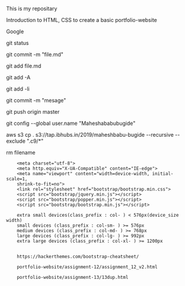 This is my repositary

Introduction to HTML, CSS to create a basic portfolio-website

Google

git status

git commit -m "file.md"

git add file.md

git add -A

git add -li

git commit -m "mesage"

git push origin master

git config --global user.name "Maheshababubugide"

aws s3 cp . s3://tap.ibhubs.in/2019/maheshbabu-bugide --recursive --exclude ".c9/*"

rm filename


        
        <meta charset="utf-8">
        <meta http.equiv="X-UA-Compatible" content="IE-edge">
        <meta name="viewport" content="width=device-width, initial-scale=1,
        shrink-to-fit=no">
        <link rel="stylesheet" href="bootstrap/bootstrap.min.css">
        <script src="bootstrap/jquery.min.js"></script>
        <script src="bootstrap/popper.min.js"></script>
        <script src="bootstrap/bootstrap.min.js"></script>
        
        extra small devices(class_prefix : col- ) < 576px(device_size width)
        small devices (class_prefix : col-sm- ) >= 576px
        medium devices (class_prefix : col-md- ) >= 768px
        large devices (class_prefix : col-lg- ) >= 992px
        extra large devices (class_prefix : col-xl- ) >= 1200px
        
        
        https://hackerthemes.com/bootstrap-cheatsheet/
        
        portfolio-website/assignment-12/assignment_12_v2.html
        
        portfolio-website/assignment-13/13dup.html